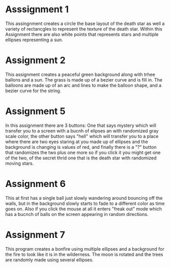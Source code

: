 # Asssignment 1
This assingnment creates a circle the base layout of the death star as 
well a variety of rectancgles to represent the texture of the death star.  Within this 
Assignment there are also white points that represents stars and multiple ellipses representing a sun.

# Assignment 2
This assignment creates a peaceful green background along with trhee ballons and a sun.  The grass is made up of a bezier curve and is fill in.  The balloons are made up of an arc and lines to make the balloon shape, and a bezier curve for the string.

# Assignment 5
In this assignment there are 3 buttons: One that says mystery which will transfer you to a screen with a bucnh of elipses 
an with randomized gray scale color, the other button says "hell" which will transfer you to a place where there
are two eyes staring at you made up of ellipses and the background is changing is values of red, and finally there
is a "?" button that randomizes the two plus one more so if you click it you might get one of the two,
of the secret thrid one that is the death star with randomized moving stars.

# Assignment 6
This at first has a single ball just slowly wandering around bouncing off the walls, but in the background
slowly starts to fade to a different color as time goes on.  Also if you click the mouse at all it enters "freak out" 
mode which has a bucnch of balls on the screen appearing in random directions.

# Assignment 7
This program creates a bonfire using multiple ellipses and a background for the fire to look like it is in the wilderness.
The moon is rotated and the trees are randomly made using several ellipses.

